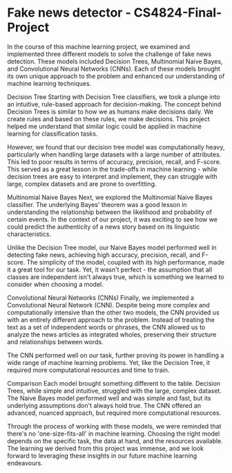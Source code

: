 # Fake news detector - CS4824-Final-Project
In the course of this machine learning project, we examined and implemented three different models to solve the challenge of fake news detection. These models included Decision Trees, Multinomial Naive Bayes, and Convolutional Neural Networks (CNNs). Each of these models brought its own unique approach to the problem and enhanced our understanding of machine learning techniques.

Decision Tree
Starting with Decision Tree classifiers, we took a plunge into an intuitive, rule-based approach for decision-making. The concept behind Decision Trees is similar to how we as humans make decisions daily. We create rules and based on these rules, we make decisions. This project helped me understand that similar logic could be applied in machine learning for classification tasks.

However, we found that our decision tree model was computationally heavy, particularly when handling large datasets with a large number of attributes. This led to poor results in terms of accuracy, precision, recall, and F-score. This served as a great lesson in the trade-offs in machine learning - while decision trees are easy to interpret and implement, they can struggle with large, complex datasets and are prone to overfitting.

Multinomial Naive Bayes
Next, we explored the Multinomial Naive Bayes classifier. The underlying Bayes' theorem was a good lesson in understanding the relationship between the likelihood and probability of certain events. In the context of our project, it was exciting to see how we could predict the authenticity of a news story based on its linguistic characteristics.

Unlike the Decision Tree model, our Naive Bayes model performed well in detecting fake news, achieving high accuracy, precision, recall, and F-score. The simplicity of the model, coupled with its high performance, made it a great tool for our task. Yet, it wasn't perfect - the assumption that all classes are independent isn't always true, which is something we learned to consider when choosing a model.

Convolutional Neural Networks (CNNs)
Finally, we implemented a Convolutional Neural Network (CNN). Despite being more complex and computationally intensive than the other two models, the CNN provided us with an entirely different approach to the problem. Instead of treating the text as a set of independent words or phrases, the CNN allowed us to analyze the news articles as integrated wholes, preserving their structure and relationships between words.

The CNN performed well on our task, further proving its power in handling a wide range of machine learning problems. Yet, like the Decision Tree, it required more computational resources and time to train.

Comparison
Each model brought something different to the table. Decision Trees, while simple and intuitive, struggled with the large, complex dataset. The Naive Bayes model performed well and was simple and fast, but its underlying assumptions don't always hold true. The CNN offered an advanced, nuanced approach, but required more computational resources.

Through the process of working with these models, we were reminded that there's no 'one-size-fits-all' in machine learning. Choosing the right model depends on the specific task, the data at hand, and the resources available. The learning we derived from this project was immense, and we look forward to leveraging these insights in our future machine learning endeavours.
